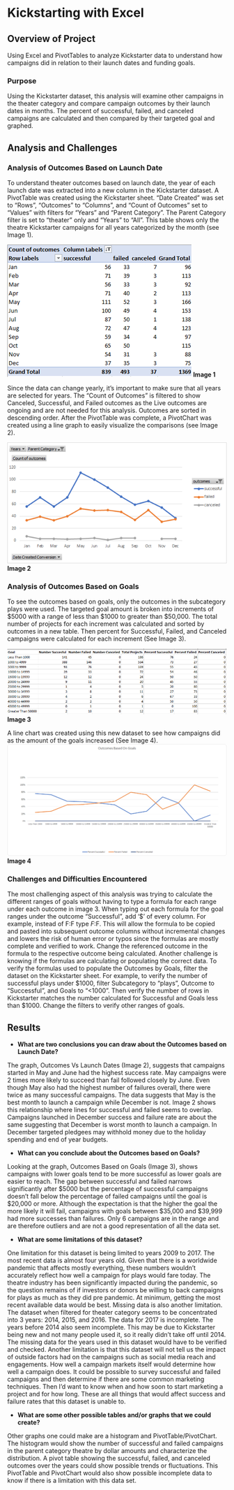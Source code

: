 # Kickstarting with Excel

## Overview of Project
Using Excel and PivotTables to analyze Kickstarter data to understand how campaigns did in relation to their launch dates and funding goals.

### Purpose
Using the Kickstarter dataset, this analysis will examine other campaigns in the theater category and compare campaign outcomes by their launch dates in months. The percent of successful, failed, and canceled campaigns are calculated and then compared by their targeted goal and graphed.

## Analysis and Challenges

### Analysis of Outcomes Based on Launch Date
To understand theater outcomes based on launch date, the year of each launch date was extracted into a new column in the Kickstarter dataset. A PivotTable was created using the Kickstarter sheet. “Date Created” was set to “Rows”, “Outcomes” to “Columns”, and “Count of Outcomes” set to “Values” with filters for “Years” and “Parent Category”. The Parent Category filter is set to “theater” only and “Years” to “All”. This table shows only the theatre Kickstarter campaigns for all years categorized by the month (see Image 1). 

![Image1](resources/Image1.png)
**Image 1** 

Since the data can change yearly, it’s important to make sure that all years are selected for years. The “Count of Outcomes” is filtered to show Canceled, Successful, and Failed outcomes as the Live outcomes are ongoing and are not needed for this analysis. Outcomes are sorted in descending order. After the PivotTable was complete, a PivotChart was created using a line graph to easily visualize the comparisons (see Image 2). 

![Theater_Outcomes_vs_Launch](resources/Theater_Outcomes_vs_Launch.png) 
**Image 2**

### Analysis of Outcomes Based on Goals
To see the outcomes based on goals, only the outcomes in the subcategory plays were used. The targeted goal amount is broken into increments of $5000 with a range of less than $1000 to greater than $50,000. The total number of projects for each increment was calculated and sorted by outcomes in a new table. Then percent for Successful, Failed, and Canceled campaigns were calculated for each increment (See Image 3). 

![image3](resources/image3.png) 
**Image 3**

A line chart was created using this new dataset to see how campaigns did as the amount of the goals increased (See Image 4).
![Outcomes_vs_Goals](resources/Outcomes_vs_Goals.png)
**Image 4**

### Challenges and Difficulties Encountered
The most challenging aspect of this analysis was trying to calculate the different ranges of goals without having to type a formula for each range under each outcome in image 3. When typing out each formula for the goal ranges under the outcome “Successful”, add ‘$’ of every column. For example, instead of F:F type $F:$F. This will allow the formula to be copied and pasted into subsequent outcome columns without incremental changes and lowers the risk of human error or typos since the formulas are mostly complete and verified to work.  Change the referenced outcome in the formula to the respective outcome being calculated.
Another challenge is knowing if the formulas are calculating or populating the correct data. To verify the formulas used to populate the Outcomes by Goals, filter the dataset on the Kickstarter sheet. For example, to verify the number of successful plays under $1000, filter Subcategory to “plays”, Outcome to “Successful”, and Goals to “<1000”. Then verify the number of rows in Kickstarter matches the number calculated for Successful and Goals less than $1000. Change the filters to verify other ranges of goals.

## Results

- **What are two conclusions you can draw about the Outcomes based on Launch Date?**

The graph, Outcomes Vs Launch Dates (Image 2), suggests that campaigns started in May and June had the highest success rate. May campaigns were 2 times more likely to succeed than fail followed closely by June. Even though May also had the highest number of failures overall, there were twice as many successful campaigns. The data suggests that May is the best month to launch a campaign while December is not. Image 2 shows this relationship where lines for successful and failed seems to overlap. Campaigns launched in December success and failure rate are about the same suggesting that December is worst month to launch a campaign. In December targeted pledgees may withhold money due to the holiday spending and end of year budgets. 

- **What can you conclude about the Outcomes based on Goals?**

Looking at the graph, Outcomes Based on Goals (Image 3), shows campaigns with lower goals tend to be more successful as lower goals are easier to reach. The gap between successful and failed narrows significantly after $5000 but the percentage of successful campaigns doesn’t fall below the percentage of failed campaigns until the goal is $20,000 or more. Although the expectation is that the higher the goal the more likely it will fail, campaigns with goals between $35,000 and $39,999 had more successes than failures. Only 6 campaigns are in the range and are therefore outliers and are not a good representation of all the data set. 

- **What are some limitations of this dataset?**

One limitation for this dataset is being limited to years 2009 to 2017. The most recent data is almost four years old. Given that there is a worldwide pandemic that affects mostly everything, these numbers wouldn’t accurately reflect how well a campaign for plays would fare today. The theatre industry has been significantly impacted during the pandemic, so the question remains of if investors or donors be willing to back campaigns for plays as much as they did pre pandemic. At minimum, getting the most recent available data would be best. Missing data is also another limitation. The dataset when filtered for theater category seems to be concentrated into 3 years: 2014, 2015, and 2016. The data for 2017 is incomplete. The years before 2014 also seem incomplete. This may be due to Kickstarter being new and not many people used it, so it really didn’t take off until 2014. The missing data for the years used in this dataset would have to be verified and checked. Another limitation is that this dataset will not tell us the impact of outside factors had on the campaigns such as social media reach and engagements. How well a campaign markets itself would determine how well a campaign does.  It could be possible to survey successful and failed campaigns and then determine if there are some common marketing techniques. Then I’d want to know when and how soon to start marketing a project and for how long. These are all things that would affect success and failure rates that this dataset is unable to.



- **What are some other possible tables and/or graphs that we could create?** 

Other graphs one could make are a histogram and PivotTable/PivotChart. The histogram would show the number of successful and failed campaigns in the parent category theatre by dollar amounts and characterize the distribution. A pivot table showing the successful, failed, and canceled outcomes over the years could show possible trends or fluctuations. This PivotTable and PivotChart would also show possible incomplete data to know if there is a limitation with this data set.
